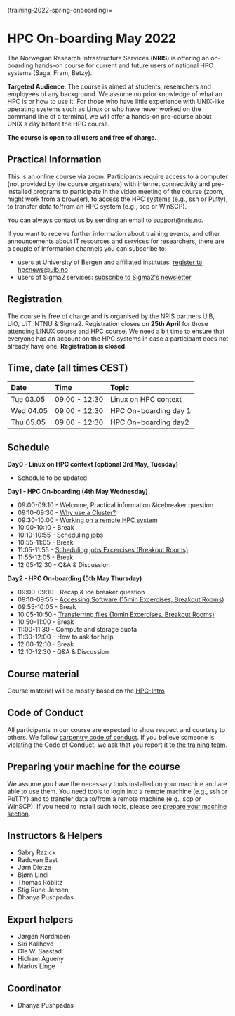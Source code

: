 (training-2022-spring-onboarding)=

# HPC On-boarding May 2022

The Norwegian Research Infrastructure Services (**NRIS**) is offering 
an on-boarding hands-on course for current and future users of national HPC systems 
(Saga, Fram, Betzy). 

**Targeted Audience**: The course is aimed at students, researchers and employees of any
background. We assume no prior knowledge of what an HPC is or how to use it. For those who
have little experience with UNIX-like operating systems such as Linux or who have never
worked on the command line of a terminal, we will offer a hands-on pre-course about UNIX 
a day before the HPC course.

**The course is open to all users and free of charge.**

## **Practical Information**

This is an online course via zoom. Participants require access to a computer
(not provided by the course organisers) with internet connectivity and
pre-installed programs to participate in the video meeting of the course (zoom,
might work from a browser), to access the HPC systems (e.g., ssh or Putty), to
transfer data to/from an HPC system (e.g., scp or WinSCP).

You can always contact us by sending an email to [support@nris.no](mailto:support@nris.no).

If you want to receive further information about training events, and other announcements about IT resources and services for researchers, there are a couple of information channels you can subscribe to:
- users at University of Bergen and affiliated institutes: [register to hpcnews@uib.no](https://mailman.uib.no/listinfo/hpcnews)
- users of Sigma2 services: [subscribe to Sigma2's newsletter](https://sigma2.us13.list-manage.com/subscribe?u=4fd109ad79a5dca6dde7e4997&id=59b164c7b6)

## **Registration**

The course is free of charge and is organised by the NRIS partners UiB, UiO, UiT, NTNU & Sigma2. Registration closes on **25th April** for those attending LINUX course and HPC course. We need a bit time to ensure that everyone has an account on the HPC systems in case a participant does not already have one.
**Registration is closed**.

## Time, date (all times CEST)
|   Date    |  Time   |  Topic	|
| :----------- | :----------- | :---------- |
| Tue 03.05    | 09:00 - 12:30 | Linux on HPC context |
| Wed 04.05    | 09:00 - 12:30 | HPC On-boarding day 1|
| Thu 05.05    | 09:00 - 12:30 | HPC On-boarding day2 |

## Schedule
**Day0 - Linux on HPC context (optional 3rd May, Tuesday)**

-  Schedule to be updated 

**Day1 - HPC On-boarding (4th May Wednesday)**

- 09:00-09:10 - Welcome, Practical information &icebreaker question
- 09:10-09:30 - [Why use a Cluster?](https://training.pages.sigma2.no/tutorials/hpc-intro/episodes/11-hpc-intro.html) 
- 09:30-10:00 - [Working on a remote HPC system](https://training.pages.sigma2.no/tutorials/hpc-intro/episodes/12-cluster.html)
- 10:00-10:10 - Break
- 10:10-10:55 - [Scheduling jobs](https://training.pages.sigma2.no/tutorials/hpc-intro/episodes/13-scheduler.html) 
- 10:55-11:05 - Break
- 11:05-11:55 - [Scheduling jobs Excercises (Breakout Rooms)](https://training.pages.sigma2.no/tutorials/hpc-intro/episodes/13-scheduler.html)
- 11:55-12:05 - Break
- 12:05-12:30 - Q&A & Discussion

**Day2 - HPC On-boarding (5th May Thursday)**

- 09:00-09:10 - Recap & ice breaker question
- 09:10-09:55 - [Accessing Software (15min Excercises, Breakout Rooms)](https://training.pages.sigma2.no/tutorials/hpc-intro/episodes/14-modules.html) 
- 09:55-10:05 - Break
- 10:05-10:50 - [Transferring files (1omin Excercises, Breakout Rooms)](https://training.pages.sigma2.no/tutorials/hpc-intro/episodes/15-transferring-files.html)
- 10:50-11:00 - Break
- 11:00-11:30 - Compute and storage quota 
- 11:30-12:00 - How to ask for help 
- 12:00-12:10 - Break
- 12:10-12:30 - Q&A & Discussion


## Course material

Course material will be mostly based on the [HPC-Intro](https://training.pages.sigma2.no/tutorials/hpc-intro/index.html) 

## Code of Conduct

All participants in our course are expected to show respect and courtesy to
others. We follow [carpentry code of
conduct](https://docs.carpentries.org/topic_folders/policies/code-of-conduct.html#code-of-conduct-detailed-view).
If you believe someone is violating the Code of Conduct, we ask that you report
it to [the training team](mailto:training@nris.no).

## Preparing your machine for the course

We assume you have the necessary tools installed on your machine and are able
to use them. You need tools to login into a remote machine (e.g., ssh or PuTTY)
and to transfer data to/from a remote machine (e.g., scp or WinSCP). If you
need to install such tools, please see [prepare your machine
section](https://wiki.uib.no/hpcdoc/index.php/HPC_and_NIRD_toolkit_course_fall_2020#Preparing_your_machine_for_the_course).

## Instructors & Helpers

- Sabry Razick
- Radovan Bast
- Jørn Dietze
- Bjørn Lindi
- Thomas Röblitz
- Stig Rune Jensen
- Dhanya Pushpadas

## Expert helpers

- Jørgen Nordmoen
- Siri Kallhovd
- Ole W. Saastad
- Hicham Agueny
- Marius Linge

## Coordinator

- Dhanya Pushpadas

